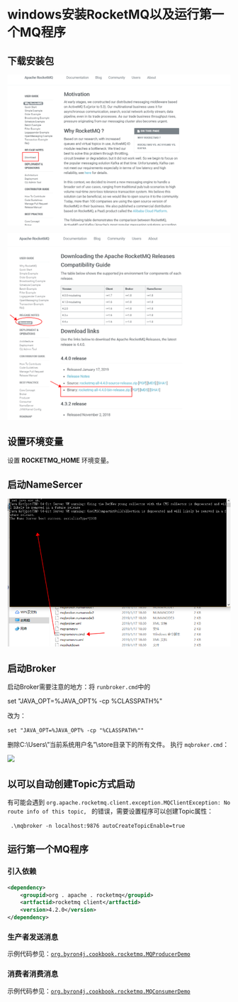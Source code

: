 # windows安装RocketMQ以及运行第一个MQ程序

## 下载安装包

![](blog/1-download1.png)


![](blog/1-download2.png)

## 设置环境变量

设置 **ROCKETMQ_HOME** 环境变量。

## 启动NameSercer

![](blog/1-download3.png)

## 启动Broker

启动Broker需要注意的地方：将 ```runbroker.cmd```中的 

set "JAVA_OPT=%JAVA_OPT% -cp %CLASSPATH%" 

改为： 

```set "JAVA_OPT=%JAVA_OPT% -cp "%CLASSPATH%"" ```

删除C:\Users\”当前系统用户名”\store目录下的所有文件。
执行 ```mqbroker.cmd```：

![](blog/1-download5.png)

## 以可以自动创建Topic方式启动

有可能会遇到 ```org.apache.rocketmq.client.exception.MQClientException: No route info of this topic, ``` 的错误，需要设置程序可以创建Topic属性：

``` .\mqbroker -n localhost:9876 autoCreateTopicEnable=true```


## 运行第一个MQ程序


### 引入依赖

```xml
<dependency>
    <groupid>org . apache . rocketmq</groupid>
    <artfactid>rocketmq client</artfactid>
    <version>4.2.0</version>
</dependency> 
```

### 生产者发送消息

示例代码参见：[```org.byron4j.cookbook.rocketmq.MQProducerDemo```](src/main/java/org/byron4j/cookbook/rocketmq/MQProducerDemo.java)


### 消费者消费消息

示例代码参见：[```org.byron4j.cookbook.rocketmq.MQConsumerDemo```](src/main/java/org/byron4j/cookbook/rocketmq/MQConsumerDemo.java)

